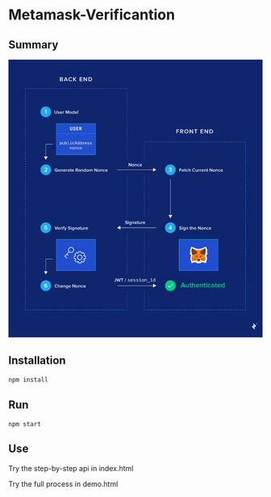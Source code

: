 # Metamask-Verificantion

## Summary

![](./readme/summary.webp)

## Installation
```
npm install
```

## Run
```
npm start
```

## Use
Try the step-by-step api in index.html

Try the full process in demo.html